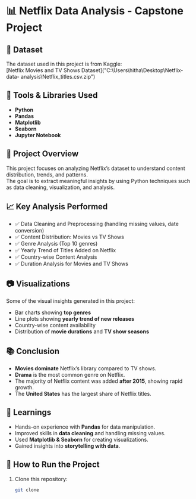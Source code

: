 # 📊 Netflix Data Analysis - Capstone Project

## 📁 Dataset
The dataset used in this project is from Kaggle:  
[Netflix Movies and TV Shows Dataset]("C:\Users\hitha\Desktop\Netflix- data- analysis\Netflix_titles.csv.zip")



## 🧰 Tools & Libraries Used
- **Python**
- **Pandas**
- **Matplotlib**
- **Seaborn**
- **Jupyter Notebook**



## 📌 Project Overview
This project focuses on analyzing Netflix’s dataset to understand content distribution, trends, and patterns.  
The goal is to extract meaningful insights by using Python techniques such as data cleaning, visualization, and analysis.



## 📈 Key Analysis Performed
- ✅ Data Cleaning and Preprocessing (handling missing values, date conversion)  
- ✅ Content Distribution: Movies vs TV Shows  
- ✅ Genre Analysis (Top 10 genres)  
- ✅ Yearly Trend of Titles Added on Netflix  
- ✅ Country-wise Content Analysis  
- ✅ Duration Analysis for Movies and TV Shows  



## 📷 Visualizations
Some of the visual insights generated in this project:
- Bar charts showing **top genres**  
- Line plots showing **yearly trend of new releases**  
- Country-wise content availability  
- Distribution of **movie durations** and **TV show seasons**  



## 📚 Conclusion
- **Movies dominate** Netflix’s library compared to TV shows.  
- **Drama** is the most common genre on Netflix.  
- The majority of Netflix content was added **after 2015**, showing rapid growth.  
- The **United States** has the largest share of Netflix titles.  



## 🧠 Learnings
- Hands-on experience with **Pandas** for data manipulation.  
- Improved skills in **data cleaning** and handling missing values.  
- Used **Matplotlib & Seaborn** for creating visualizations.  
- Gained insights into **storytelling with data**.  



## 🔧 How to Run the Project
1. Clone this repository:
   ```bash
   git clone 


